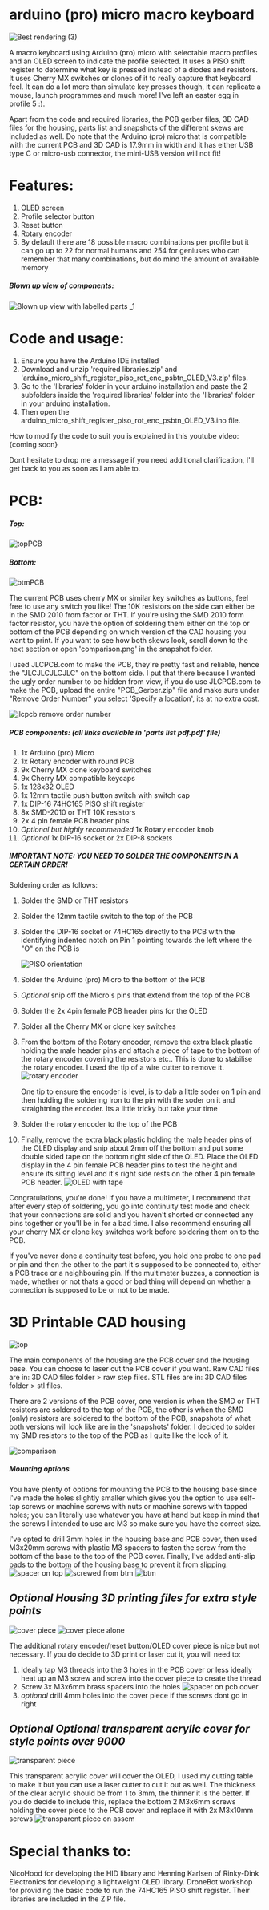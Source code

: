 # arduino (pro) micro macro keyboard

![Best rendering (3)](https://user-images.githubusercontent.com/76870663/133833800-85e0ed2d-d4ae-48e4-a4c3-c7bc171ead55.png)


A macro keyboard using Arduino (pro) micro with selectable macro profiles
and an OLED screen to indicate the profile selected. It uses a PISO shift
register to determine what key is pressed instead of a diodes and resistors.
It uses Cherry MX switches or clones of it to really capture that keyboard feel.
It can do a lot more than simulate key presses though, it can replicate a mouse, 
launch programmes and much more! I've left an easter egg in profile 5 :).

Apart from the code and required libraries, the PCB gerber files, 3D CAD files 
for the housing, parts list and snapshots of the different skews are included 
as well. Do note that the Arduino (pro) micro that is compatible 
with the current PCB and 3D CAD is 17.9mm in width and it has either 
USB type C or micro-usb connector, the mini-USB version will not fit!

# Features:
1. OLED screen 
2. Profile selector button
3. Reset button
4. Rotary encoder
5. By default there are 18 possible macro combinations per profile
   but it can go up to 22 for normal humans and 254 for
   geniuses who can remember that many combinations, but 
   do mind the amount of available memory

##### Blown up view of components:
![Blown up view with labelled parts _1](https://user-images.githubusercontent.com/76870663/133823503-fe2c02ee-ff41-4271-988d-6cbe7a4aba0b.png)


# Code and usage:
1. Ensure you have the Arduino IDE installed
2. Download and unzip 'required libraries.zip' and 'arduino_micro_shift_register_piso_rot_enc_psbtn_OLED_V3.zip'
files. 
3. Go to the 'libraries' folder in your arduino installation and paste the 2 subfolders inside the 'required libraries'
folder into the 'libraries' folder in your arduino installation. 
4. Then open the arduino_micro_shift_register_piso_rot_enc_psbtn_OLED_V3.ino file.

How to modify the code to suit you is explained in this youtube video:
{coming soon}

Dont hesitate to drop me a message if you need additional clarification,
I'll get back to you as soon as I am able to.

# PCB:

##### Top:
![topPCB](https://user-images.githubusercontent.com/76870663/133747172-58dd6b49-5fd8-4458-9180-8375bdfa83fc.PNG)

##### Bottom:
![btmPCB](https://user-images.githubusercontent.com/76870663/133747183-221e5132-7f5a-4eae-aa7a-4d27b3652546.PNG)

The current PCB uses cherry MX or similar key switches as buttons,
feel free to use any switch you like! The 10K resistors on the side 
can either be in the SMD 2010 from factor or THT. If you're using the
SMD 2010 form factor resistor, you have the option of soldering them either on
the top or bottom of the PCB depending on which version of the CAD 
housing you want to print. If you want to see how both skews look, scroll
down to the next section or open 'comparison.png' in the snapshot folder.

I used JLCPCB.com to make the PCB, they're pretty fast and reliable, hence the 
"JLCJLCJLCJLC" on the bottom side. I put that there because I wanted the ugly 
order number to be hidden from view, if you do use JLCPCB.com to make the
PCB, upload the entire "PCB_Gerber.zip" file and make sure under "Remove Order Number" 
you select 'Specify a location', its at no extra cost.

![jlcpcb remove order number](https://user-images.githubusercontent.com/76870663/133786011-6cd00bef-3afd-4ec0-a69d-d0eb82e8677c.PNG)


##### PCB components: (all links available in 'parts list pdf.pdf' file)
1. 1x Arduino (pro) Micro
2. 1x Rotary encoder with round PCB
4. 9x Cherry MX clone keyboard switches
5. 9x Cherry MX compatible keycaps
6. 1x 128x32 OLED 
7. 1x 12mm tactile push button switch with switch cap
8. 1x DIP-16 74HC165 PISO shift register
9. 8x SMD-2010 or THT 10K resistors
10. 2x 4 pin female PCB header pins
12. *Optional but highly recommended* 1x Rotary encoder knob
13. *Optional* 1x DIP-16 socket or 2x DIP-8 sockets

##### IMPORTANT NOTE: YOU NEED TO SOLDER THE COMPONENTS IN A CERTAIN ORDER!
Soldering order as follows: 
1. Solder the SMD or THT resistors 
2. Solder the 12mm tactile switch to the top of the PCB
3. Solder the DIP-16 socket or 74HC165 directly to the PCB with the 
   identifying indented notch on Pin 1 pointing towards the left where the
   "O" on the PCB is
   
   ![PISO orientation](https://user-images.githubusercontent.com/76870663/133743000-68bef616-6126-4ed6-a268-ae768a9edbbb.jpg)

4. Solder the Arduino (pro) Micro to the bottom of the PCB
5. *Optional* snip off the Micro's pins that extend from the top of the PCB
6. Solder the 2x 4pin female PCB header pins for the OLED
7. Solder all the Cherry MX or clone key switches
8. From the bottom of the Rotary encoder, remove the extra black plastic 
   holding the male header pins and attach a piece of tape to the bottom 
   of the rotary encoder covering the resistors etc.. This is done to 
   stabilise the rotary encoder. I used the tip of a wire cutter to remove it.
   ![rotary encoder](https://user-images.githubusercontent.com/76870663/133743059-7414ecbf-2354-4741-af97-59057a1d5861.jpg)

   One tip to ensure the encoder is level, is to dab a little soder on
   1 pin and then holding the soldering iron to the pin with the soder
   on it and straightning the encoder. Its a little tricky but take your time
   
9. Solder the rotary encoder to the top of the PCB
10. Finally, remove the extra black plastic holding the male header pins
    of the OLED display and snip about 2mm off the bottom and put some 
    double sided tape on the bottom right side of the OLED. Place the OLED
    display in the 4 pin female PCB header pins to test the height and ensure
    its sitting level and it's right side rests on the other 4 pin female PCB header.
    ![OLED with tape](https://user-images.githubusercontent.com/76870663/133743126-afad81fb-9c8a-4c64-97a9-471e8f578c06.jpg)


Congratulations, you're done! If you have a multimeter, I recommend that after
every step of soldering, you go into continuity test mode and check that your 
connections are solid and you haven't shorted or connected any pins together 
or you'll be in for a bad time. I also recommend ensuring all your cherry MX 
or clone key switches work before soldering them on to the PCB. 

If you've never done a continuity test before, you hold one probe to one pad 
or pin and then the other to the part it's supposed to be connected to, 
either a PCB trace or a neighbouring pin. If the multimeter buzzes, a connection
is made, whether or not thats a good or bad thing will depend on whether a
connection is supposed to be or not to be made. 

# 3D Printable CAD housing

![top](https://user-images.githubusercontent.com/76870663/133743212-94336877-8aea-47c0-ba61-f0fcef568430.jpg)

The main components of the housing are the PCB cover and the housing base.
You can choose to laser cut the PCB cover if you want. 
Raw CAD files are in: 3D CAD files folder > raw step files. 
STL files are in: 3D CAD files folder > stl files.


There are 2 versions of the PCB cover, one version is when the SMD or THT
resistors are soldered to the top of the PCB, the other is when the
SMD (only) resistors are soldered to the bottom of the PCB, snapshots of
what both versions will look like are in the 'snapshots' folder. I decided to
solder my SMD resistors to the top of the PCB as I quite like the look of it.

![comparison](https://user-images.githubusercontent.com/76870663/133802271-422d9830-7a59-47fb-8ac0-c105209ace5a.png)

##### Mounting options
You have plenty of options for mounting the PCB to the housing base since I've 
made the holes slightly smaller which gives you the option to use self-tap screws 
or machine screws with nuts or machine screws with tapped holes; you can literally use 
whatever you have at hand but keep in mind that the screws I intended to use are M3 
so make sure you have the correct size.

I've opted to drill 3mm holes in the housing base and PCB cover, then used M3x20mm 
screws with plastic M3 spacers to fasten the screw from the bottom of the base
to the top of the PCB cover. Finally, I've added anti-slip pads to the bottom of
the housing base to prevent it from slipping.
![spacer on top](https://user-images.githubusercontent.com/76870663/133743559-5d0273db-4318-4f8a-bff7-8865eb46164d.jpg)
![screwed from btm](https://user-images.githubusercontent.com/76870663/133743538-b4765846-7aea-4449-977e-98ccd37b51cb.jpg)
![btm](https://user-images.githubusercontent.com/76870663/133743384-ae5d4253-643d-42cc-ab7f-80addf39dc2b.jpg)


## *Optional Housing 3D printing files for extra style points*
![cover piece](https://user-images.githubusercontent.com/76870663/133743341-77e2853a-af4c-4b08-b9e1-0098dc504f5f.jpg)
![cover piece alone](https://user-images.githubusercontent.com/76870663/133743348-bb87dc2f-7787-4d66-9914-806b5c352703.jpg)


The additional rotary encoder/reset button/OLED cover piece is nice but not necessary.
If you do decide to 3D print or laser cut it, you will need to:
1. Ideally tap M3 threads into the 3 holes in the PCB cover or less ideally
   heat up an M3 screw and screw into the cover piece to create the thread
2. Screw 3x M3x6mm brass spacers into the holes
![spacer on pcb cover](https://user-images.githubusercontent.com/76870663/133743668-c0b9c0dd-6af3-4ed8-be22-b2bc398a15db.jpg)
3. *optional* drill 4mm holes into the cover piece if the screws dont go in right


## *Optional Optional transparent acrylic cover for style points over 9000*
![transparent piece](https://user-images.githubusercontent.com/76870663/133743489-49b7076f-709e-4aaf-9005-3c991c47e674.jpg)


This transparent acrylic cover will cover the OLED, I used my cutting table to make it
but you can use a laser cutter to cut it out as well. The thickness of the clear acrylic should
be from 1 to 3mm, the thinner it is the better. If you do decide to include this, replace the 
bottom 2 M3x6mm screws holding the cover piece to the PCB cover and replace it with 2x M3x10mm screws
![transparent piece on assem](https://user-images.githubusercontent.com/76870663/133743481-73602a66-7da9-410e-b588-e2e9209e35b4.jpg)


# Special thanks to:
NicoHood for developing the HID library and
Henning Karlsen of Rinky-Dink Electronics for developing a 
lightweight OLED library. DroneBot workshop for providing the 
basic code to run the 74HC165 PISO shift register. Their 
libraries are included in the ZIP file. 



